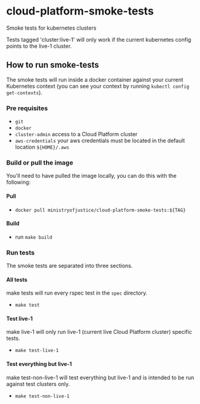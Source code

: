 # cloud-platform-smoke-tests

Smoke tests for kubernetes clusters

Tests tagged 'cluster:live-1' will only work if the current kubernetes config points to the live-1 cluster.

## How to run smoke-tests
The smoke tests will run inside a docker container against your current Kubernetes context (you can see your context by running `kubectl config get-contexts`).

### Pre requisites
- `git`
- `docker`
- `cluster-admin` access to a Cloud Platform cluster
- `aws-credentials` your aws credentials must be located in the default location `${HOME}/.aws`

### Build or pull the image
You'll need to have pulled the image locally, you can do this with the following:

#### Pull
- `docker pull ministryofjustice/cloud-platform-smoke-tests:${TAG}`

#### Build
- run `make build`

### Run tests
The smoke tests are separated into three sections.

#### All tests
make tests will run every rspec test in the `spec` directory.
- `make test`

#### Test live-1
make live-1 will only run live-1 (current live Cloud Platform cluster) specific tests.
- `make test-live-1`

#### Test everything but live-1
make test-non-live-1 will test everything but live-1 and is intended to be run against test clusters only.
- `make test-non-live-1`

